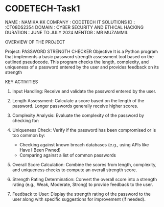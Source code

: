 # CODETECH-Task1
NAME : NAMIKA KK
COMPANY : CODETECH IT SOLUTIONS
ID : :CT08DS2354
DOMAIN : CYBER SECURITY AND ETHICAL HACKING
DURATION : JUNE TO JULY 2024
MENTOR :  MR MUZAMMIL

OVERVIEW OF THE PROJECT 

Project: PASSWORD STRENGTH CHECKER
Objective
It is a Python program that implements a basic password strength assessment tool based on the outlined pseudocode. This program checks the length, complexity, and uniqueness of a password entered by the user and provides feedback on its strength

KEY ACTIVITIES

1. Input Handling: Receive and validate the password entered by the user.

2. Length Assessment: Calculate a score based on the length of the password. Longer passwords generally receive higher scores.

3. Complexity Analysis: Evaluate the complexity of the password by checking for:
   
4. Uniqueness Check: Verify if the password has been compromised or is too common by:
   - Checking against known breach databases (e.g., using APIs like Have I Been Pwned)
   - Comparing against a list of common passwords

5. Overall Score Calculation: Combine the scores from length, complexity, and uniqueness checks to compute an overall strength score.

6. Strength Rating Determination: Convert the overall score into a strength rating (e.g., Weak, Moderate, Strong) to provide feedback to the user.

7. Feedback to User: Display the strength rating of the password to the user along with specific suggestions for improvement (if needed).

